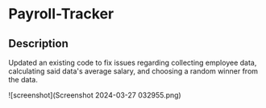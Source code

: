 # Payroll-Tracker

## Description
Updated an existing code to fix issues regarding collecting employee data, calculating said data's average salary, and choosing a random winner from the data.

![screenshot](Screenshot 2024-03-27 032955.png)

